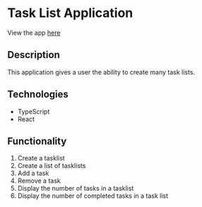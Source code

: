 # Task List Application

View the app [here](https://patrickiyog.github.io/todo-list-app/)

## Description

This application gives a user the ability to create many task lists. 

## Technologies
- TypeScript
- React

## Functionality

1. Create a tasklist
2. Create a list of tasklists
3. Add a task
4. Remove a task
5. Display the number of tasks in a tasklist
6. Display the number of completed tasks in a task list
